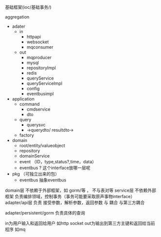 基础框架(ioc/基础事务/)

aggregation
  - adater
    - in
        - httpapi  
        - websocket
        - mqconsumer
    - out 
        - mqproducer
        - mysql
        - repositoryImpl
        - redis
        - queryService
        - queryServiceImpl
        - config
        - eventbusimpl
  - application
    - command
      - cmdservice
      - dto
    - query
      - querysvc
      - ->querydto/ resultdto->
    - factory
  - domain
    - root/entity/valueobject
    - repository
    - domainService
    - event （ID，type,status?,time，data）
    - eventbus ? 这个interface放哪一层呢
  - pkg  （可独立出来的包）
    - eventbus 抽象eventbus
  







domain层 不依赖于外部框架，如 gorm/等 ， 不与表对等
service层 不依赖外部框架 负责编排领域，控制事务（事务可能要采取原声事物interface）
adapter/api层 负责 接受参数，解析参数，返回参数 与 耦合  与第三方耦合
     
adapter/persistent/gorm 负责具体的查询

in为用户输入和返回给用户  如http socket
out为输出到第三方主键和返回给当前程序  如mq  


